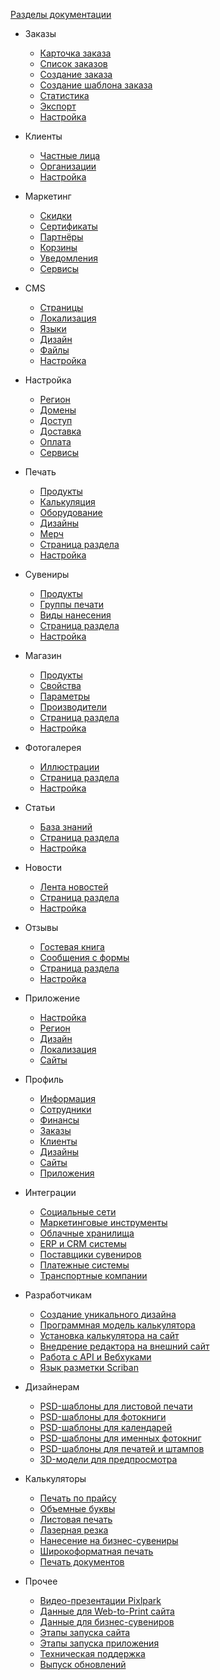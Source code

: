 ﻿<!-- docs/_sidebar.md -->

[Разделы документации](/)

- Заказы
	- [Карточка заказа](/orders/edit.md)
	- [Список заказов](/orders/list.md)
	- [Создание заказа](/orders/create.md)
	- [Создание шаблона заказа](/orders/create-order-template.md)
	- [Статистика](/orders/report.md)
	- [Экспорт](/orders/export.md)
	- [Настройка](/orders/settings.md)

- Клиенты
	- [Частные лица](/customers/b2c.md)
	- [Организации](/customers/b2b.md)
	<!-- - [Группы](/customers/groups.md) -->
	- [Настройка](/customers/settings.md)

- Маркетинг
	- [Скидки](/marketing/discounts.md)
	- [Сертификаты](/marketing/certificates.md)
	- [Партнёры](/marketing/affiliates.md)
	- [Корзины](/marketing/cards.md)
	- [Уведомления](/marketing/notifications.md)
	- [Сервисы](/marketing/services.md)

- CMS
	- [Страницы](/cms/pages.md)
	- [Локализация](/cms/localization.md)
	- [Языки](/cms/languages.md)
	- [Дизайн](/cms/design.md)
	- [Файлы](/cms/files.md)
	- [Настройка](/cms/settings.md)

- Настройка
	- [Регион](/site/region.md)
	- [Домены](/site/domains.md)
	- [Доступ](/site/access.md)
	- [Доставка](/site/shippings.md)
	- [Оплата](/site/payments.md)
	- [Сервисы](/site/socials.md)

- Печать
	- [Продукты](/print/products.md)
	- [Калькуляция](/print/calculations.md)
	- [Оборудование](/print/devices.md)
	- [Дизайны](/print/designs.md)
	- [Мерч](/print/merch.md)
	- [Страница раздела](/print/page.md)
	- [Настройка](/print/settings.md)

- Сувениры
	- [Продукты](/gift/list.md)
	- [Группы печати](/gift/groups.md)
	- [Виды нанесения](/gift/prints.md)
	- [Страница раздела](/gift/page.md)
	- [Настройка](/gift/settings.md)

- Магазин
	- [Продукты](/shop/list.md)
	- [Свойства](/shop/properties.md)
	- [Параметры](/shop/parameters.md)
	- [Производители](/shop/vendors.md)
	- [Страница раздела](/shop/page.md)
	- [Настройка](/shop/settings.md)

- Фотогалерея
	- [Иллюстрации](/gallery/list.md)
	- [Страница раздела](/gallery/page.md)
	- [Настройка](/gallery/settings.md)

- Статьи
	- [База знаний](/faq/list.md)
	- [Страница раздела](/faq/page.md)
	- [Настройка](/faq/settings.md)

- Новости
	- [Лента новостей](/news/list.md)
	- [Страница раздела](/news/page.md)
	- [Настройка](/news/settings.md)

- Отзывы
	- [Гостевая книга](/feedback/gbooks.md)
	- [Сообщения с формы](/feedback/messages.md)
	- [Страница раздела](/feedback/page.md)
	- [Настройка](/feedback/settings.md)

- Приложение
	- [Настройка](/app/settings.md)
	- [Регион](/app/region.md)
	- [Дизайн](/app/design.md)
	- [Локализация](/app/localization.md)
	- [Сайты](/app/shop.md)
- Профиль
	- [Информация](/profile/info.md)
	- [Сотрудники](/profile/staff.md)
	- [Финансы](/profile/finance.md)
	- [Заказы](/profile/orders.md)
	- [Клиенты](/profile/clients.md)
	- [Дизайны](/profile/design.md)
	- [Сайты](/profile/site.md)
	- [Приложения](/profile/app.md)
	
- Интеграции
	- [Социальные сети](/integration/socials.md)
	- [Маркетинговые инструменты](/integration/marketing.md)
	- [Облачные хранилища](/integration/drives.md)
	- [ERP и CRM системы](/integration/crm.md)
	- [Поставщики сувениров](/integration/gifts.md)
	- [Платежные системы](/integration/payments.md)
	- [Транспортные компании](/integration/shippings.md)
		
- Разработчикам
	- [Создание уникального дизайна](/dev/design.md)
	- [Программная модель калькулятора](/dev/calc.md)
	- [Установка калькулятора на сайт](/dev/calc-install.md)
	- [Внедрение редактора на внешний сайт](/dev/editor.md)
	- [Работа с API и Вебхуками](/dev/api.md)
	- [Язык разметки Scriban](/dev/scriban.md)
	
- Дизайнерам
	- [PSD-шаблоны для листовой печати](/design/businesscards.md)
	- [PSD-шаблоны для фотокниги](/design/photobooks.md)
	- [PSD-шаблоны для календарей](/design/calendars.md)
	- [PSD-шаблоны для именных фотокниг](/design/named-photobooks.md)
	- [PSD-шаблоны для печатей и штампов](/design/stamps.md)
	- [3D-модели для предпросмотра](/design/3d-models.md)

- Калькуляторы
	- [Печать по прайсу](/calculators/price-printing.md)
	- [Объемные буквы](/calculators/letters.md)
	- [Листовая печать](/calculators/sheet-printing.md)
	- [Лазерная резка](/calculators/laser-cutting.md)
	- [Нанесение на бизнес-сувениры](/calculators/gift.md)
	- [Широкоформатная печать](/calculators/large-format-printing.md)
	- [Печать документов](/calculators/document-printing.md)

- Прочее
	- [Видео-презентации Pixlpark](/misc/presentations.md)
	- [Данные для Web-to-Print сайта](/misc/prints-data.md)
	- [Данные для бизнес-сувениров](/misc/gifts-data.md)
	- [Этапы запуска сайта](/misc/launch-site.md)
	- [Этапы запуска приложения](/misc/launch-app.md)
	- [Техническая поддержка](/misc/support.md)
	- [Выпуск обновлений](/misc/update.md)
